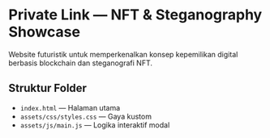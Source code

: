 # Private Link — NFT & Steganography Showcase

Website futuristik untuk memperkenalkan konsep kepemilikan digital berbasis blockchain dan steganografi NFT.

## Struktur Folder
- `index.html` — Halaman utama
- `assets/css/styles.css` — Gaya kustom
- `assets/js/main.js` — Logika interaktif modal

